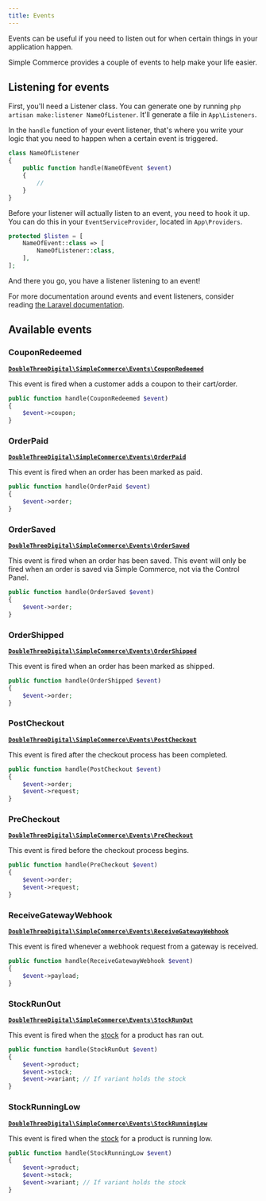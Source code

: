 ```yaml
---
title: Events
---
```


Events can be useful if you need to listen out for when certain things in your application happen.

Simple Commerce provides a couple of events to help make your life easier.

## Listening for events

First, you'll need a Listener class. You can generate one by running `php artisan make:listener NameOfListener`. It'll generate a file in `App\Listeners`.

In the `handle` function of your event listener, that's where you write your logic that you need to happen when a certain event is triggered.

```php
class NameOfListener
{
    public function handle(NameOfEvent $event)
    {
        //
    }
}
```

Before your listener will actually listen to an event, you need to hook it up. You can do this in your `EventServiceProvider`, located in `App\Providers`.

```php
protected $listen = [
	NameOfEvent::class => [
    	NameOfListener::class,
    ],
];
```

And there you go, you have a listener listening to an event!

For more documentation around events and event listeners, consider reading [the Laravel documentation](https://laravel.com/docs/events).

## Available events

### CouponRedeemed

[**`DoubleThreeDigital\SimpleCommerce\Events\CouponRedeemed`**](https://github.com/doublethreedigital/simple-commerce/blob/main/src/Events/CouponRedeemed.php)

This event is fired when a customer adds a coupon to their cart/order.

```php
public function handle(CouponRedeemed $event)
{
	$event->coupon;
}
```

### OrderPaid

[**`DoubleThreeDigital\SimpleCommerce\Events\OrderPaid`**](https://github.com/doublethreedigital/simple-commerce/blob/main/src/Events/OrderPaid.php)

This event is fired when an order has been marked as paid.

```php
public function handle(OrderPaid $event)
{
	$event->order;
}
```

### OrderSaved

[**`DoubleThreeDigital\SimpleCommerce\Events\OrderSaved`**](https://github.com/doublethreedigital/simple-commerce/blob/main/src/Events/OrderSaved.php)

This event is fired when an order has been saved. This event will only be fired when an order is saved via Simple Commerce, not via the Control Panel.

```php
public function handle(OrderSaved $event)
{
	$event->order;
}
```

### OrderShipped

[**`DoubleThreeDigital\SimpleCommerce\Events\OrderShipped`**](https://github.com/doublethreedigital/simple-commerce/blob/main/src/Events/OrderShipped.php)

This event is fired when an order has been marked as shipped.

```php
public function handle(OrderShipped $event)
{
	$event->order;
}
```

### PostCheckout

[**`DoubleThreeDigital\SimpleCommerce\Events\PostCheckout`**](https://github.com/doublethreedigital/simple-commerce/blob/main/src/Events/PostCheckout.php)

This event is fired after the checkout process has been completed.

```php
public function handle(PostCheckout $event)
{
	$event->order;
    $event->request;
}
```

### PreCheckout

[**`DoubleThreeDigital\SimpleCommerce\Events\PreCheckout`**](https://github.com/doublethreedigital/simple-commerce/blob/main/src/Events/PreCheckout.php)

This event is fired before the checkout process begins.

```php
public function handle(PreCheckout $event)
{
	$event->order;
    $event->request;
}
```

### ReceiveGatewayWebhook

[**`DoubleThreeDigital\SimpleCommerce\Events\ReceiveGatewayWebhook`**](https://github.com/doublethreedigital/simple-commerce/blob/main/src/Events/ReceiveGatewayWebhook.php)

This event is fired whenever a webhook request from a gateway is received.

```php
public function handle(ReceiveGatewayWebhook $event)
{
	$event->payload;
}
```

### StockRunOut

[**`DoubleThreeDigital\SimpleCommerce\Events\StockRunOut`**](https://github.com/doublethreedigital/simple-commerce/blob/main/src/Events/StockRunOut.php)

This event is fired when the [stock](/stock) for a product has ran out.

```php
public function handle(StockRunOut $event)
{
	$event->product;
    $event->stock;
    $event->variant; // If variant holds the stock
}
```

### StockRunningLow

[**`DoubleThreeDigital\SimpleCommerce\Events\StockRunningLow`**](https://github.com/doublethreedigital/simple-commerce/blob/main/src/Events/StockRunningLow.php)

This event is fired when the [stock](/stock) for a product is running low.

```php
public function handle(StockRunningLow $event)
{
	$event->product;
    $event->stock;
    $event->variant; // If variant holds the stock
}
```
